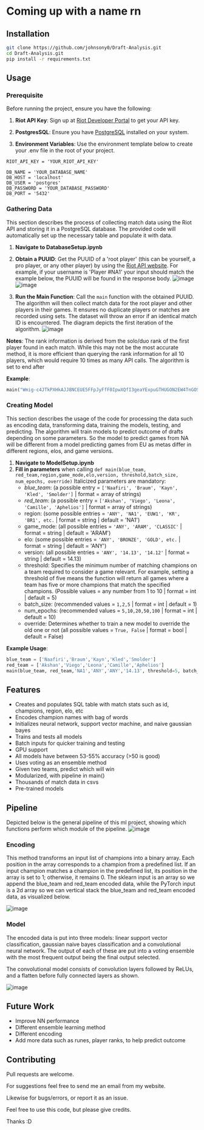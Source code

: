 # Coming up with a name rn

## Installation

```bash
git clone https://github.com/johnsony0/Draft-Analysis.git
cd Draft-Analysis.git
pip install -r requirements.txt
```

## Usage

### Prerequisite

Before running the project, ensure you have the following:

1. **Riot API Key**: Sign up at [Riot Developer Portal](https://developer.riotgames.com/) to get your API key.

2. **PostgresSQL**: Ensure you have [PostgreSQL](https://www.postgresql.org/download/) installed on your system.

3. **Environment Variables**: Use the environment template below to create your .env file in the root of your project.

```env
RIOT_API_KEY = 'YOUR_RIOT_API_KEY'

DB_NAME = 'YOUR_DATABASE_NAME'
DB_HOST = 'localhost'
DB_USER = 'postgres'
DB_PASSWORD = 'YOUR_DATABASE_PASSWORD'
DB_PORT = '5432'
```

### Gathering Data

This section describes the process of collecting match data using the Riot API and storing it in a PostgreSQL database. The provided code will automatically set up the necessary table and populate it with data.

1. **Navigate to DatabaseSetup.ipynb**

2. **Obtain a PUUID**: Get the PUUID of a 'root player' (this can be yourself, a pro player, or any other player) by using the [Riot API website](https://developer.riotgames.com/apis#account-v1/GET_getByRiotId). For example, if your username is 'Player #NA1' your input should match the example below, the PUUID will be found in the response body.
![image](https://github.com/user-attachments/assets/8d60bc27-3f24-4d63-b7f0-f02a37fb4fc4)
![image](https://github.com/user-attachments/assets/57621878-91d5-4534-8841-50e79398a8b1)

3. **Run the Main Function**: Call the `main` function with the obtained PUUID. The algorithm will then collect match data for the root player and other players in their games. It ensures no duplicate players or matches are recorded using sets. The dataset will throw an error if an identical match ID is encountered. The diagram depicts the first iteration of the algorithm.
![image](https://github.com/user-attachments/assets/55808403-fbd4-4877-87de-9e3965bdd91f)

**Notes**: The rank information is derived from the solo/duo rank of the first player found in each match. While this may not be the most accurate method, it is more efficient than querying the rank information for all 10 players, which would require 10 times as many API calls. The algorithm is set to end after 

**Example**:
```python
main("Wmig-c4JTkPXHkAJJ8NCEUE5FFpJyFfF0IpwXQfI3geaYExpuGTHUGON2EW4TnGOSqLY5LHxCL0xUQ")
```

### Creating Model

This section describes the usage of the code for processing the data such as encoding data, transforming data, training the models, testing, and predicting. The algorithm will train models to predict outcome of drafts depending on some parameters. So the model to predict games from NA will be different from a model predicting games from EU as metas differ in different regions, elos, and game versions. 

1. **Navigate to ModelSetup.ipynb**
2. **Fill in parameters** when calling `def main(blue_team, red_team,region,game_mode,elo,version, threshold,batch_size, num_epochs, override)` Italicized parameters are mandatory:
    - *blue_team*: (a possible entry = `['Naafiri', 'Braum', 'Kayn', 'Kled', 'Smolder']` | format = array of strings)
    - *red_team*: (a possible entry = `['Akshan', 'Viego', 'Leona', 'Camille', 'Aphelios']` | format = array of strings)
    - region: (some possible entries = `'ANY', 'NA1', 'EUW1', 'KR', 'BR1', etc.` | format = string | default = 'NA1')
    - game_mode: (all possible entries = `'ANY', 'ARAM', 'CLASSIC'` | format = string | default = 'ARAM')
    - elo: (some possible entries = `'ANY', 'BRONZE', 'GOLD', etc.` | format = string | default = 'ANY')
    - version: (all possible entries = `'ANY', '14.13', '14.12'` | format = string | default = 14.13)
    - threshold: Specifies the minimum number of matching champions on a team required to consider a game relevant. For example, setting a threshold of five means the function will return all games where a team has five or more champions that match the specified champions. (Possible values = any number from 1 to 10 | format = int | default = 5)
    - batch_size: (recommended values = `1,2,5` | format = int | default = 1)
    - num_epochs: (recommended values = `5,10,20,50,100` | format = int | default = 10)
    - override: Determines whether to train a new model to override the old one or not (all possible values = `True, False` | format = bool | default = False)

**Example Usage**: 
```python
blue_team = ['Naafiri','Braum','Kayn','Kled','Smolder']
red_team = ['Akshan','Viego','Leona','Camille','Aphelios']
main(blue_team, red_team,'NA1','ANY','ANY','14.13', threshold=5, batch_size=1, num_epochs=10, override=False)
```

## Features
- Creates and populates SQL table with match stats such as id, champions, region, elo, etc
- Encodes champion names with bag of words
- Initializes neural network, support vector machine, and naive gaussian bayes
- Trains and tests all models
- Batch inputs for quicker training and testing
- GPU support
- All models have between 53-55% accuracy (>50 is good) 
- Uses voting as an ensemble method
- Given two teams, predict which will win
- Modularized, with pipeline in main()
- Thousands of match data in csvs
- Pre-trained models

## Pipeline

Depicted below is the general pipeline of this ml project, showing which functions perform which module of the pipeline.
![image](https://github.com/user-attachments/assets/14f55f7b-daf1-45a6-b0eb-d731e061f7c0)

### Encoding

This method transforms an input list of champions into a binary array. Each position in the array corresponds to a champion from a predefined list. If an input champion matches a champion in the predefined list, its position in the array is set to 1; otherwise, it remains 0. The sklearn input is an array so we append the blue_team and red_team encoded data, while the PyTorch input is a 2d array so we can vertical stack the blue_team and red_team encoded data, as visualized below.

![image](https://github.com/user-attachments/assets/e9f4e5e4-e69b-448b-8fe0-e4deb3b0d391)

### Model

The encoded data is put into three models: linear support vector classification, gaussian naive bayes classification and a convolutional neural network. The output of each of these are put into a voting ensemble with the most frequent output being the final output selected.

The convolutional model consists of convolution layers followed by ReLUs, and a flatten before fully connected layers as shown. 

![image](https://github.com/user-attachments/assets/15da7cf1-127b-47d9-9d5b-c1050963d130)

## Future Work
- Improve NN performance
- Different ensemble learning method
- Different encoding
- Add more data such as runes, player ranks, to help predict outcome

## Contributing
Pull requests are welcome.

For suggestions feel free to send me an email from my website.

Likewise for bugs/errors, or report it as an issue.

Feel free to use this code, but please give credits.

Thanks :D
